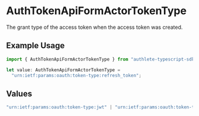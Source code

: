 # AuthTokenApiFormActorTokenType

The grant type of the access token when the access token was created.


## Example Usage

```typescript
import { AuthTokenApiFormActorTokenType } from "authlete-typescript-sdk/models/operations";

let value: AuthTokenApiFormActorTokenType =
  "urn:ietf:params:oauth:token-type:refresh_token";
```

## Values

```typescript
"urn:ietf:params:oauth:token-type:jwt" | "urn:ietf:params:oauth:token-type:access_token" | "urn:ietf:params:oauth:token-type:refresh_token" | "urn:ietf:params:oauth:token-type:id_token" | "urn:ietf:params:oauth:token-type:saml1" | "urn:ietf:params:oauth:token-type:saml2" | "DEVICE_CODE" | "TOKEN_EXCHANGE" | "JWT_BEARER"
```